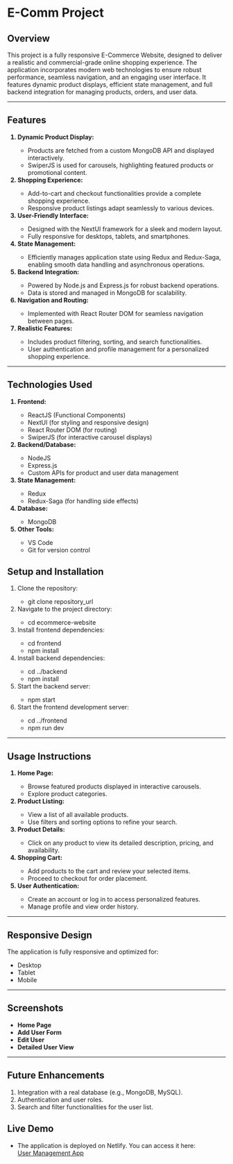 <h1>E-Comm Project</h1>
    <h2>Overview</h2>
    <p>
      This project is a fully responsive E-Commerce Website, designed to deliver a realistic and commercial-grade online shopping experience. The application incorporates modern web technologies to ensure robust performance, seamless navigation, and an engaging user interface. It features dynamic product displays, efficient state management, and full backend integration for managing products, orders, and user data.
    </p>
    <hr/>
    <h2>Features</h2>
    <ol>
      <b><li>Dynamic Product Display:</li></b>
      <ul>
        <li>Products are fetched from a custom MongoDB API and displayed interactively.</li>
        <li>SwiperJS is used for carousels, highlighting featured products or promotional content.</li>
      </ul>
      <b><li>Shopping Experience:</li></b>
      <ul>
        <li>Add-to-cart and checkout functionalities provide a complete shopping experience.</li>
        <li>Responsive product listings adapt seamlessly to various devices.</li>
      </ul>
      <b><li>User-Friendly Interface:</li></b>
      <ul>
        <li>Designed with the NextUI framework for a sleek and modern layout.</li>
        <li>Fully responsive for desktops, tablets, and smartphones.</li>
      </ul>
      <b><li>State Management:</li></b>
      <ul>
        <li>Efficiently manages application state using Redux and Redux-Saga, enabling smooth data handling and asynchronous operations.</li>
      </ul>
      <b><li>Backend Integration:</li></b>
      <ul>
        <li>Powered by Node.js and Express.js for robust backend operations.</li>
        <li>Data is stored and managed in MongoDB for scalability.</li>
      </ul>
      <b><li>Navigation and Routing:</li></b>
      <ul>
        <li>Implemented with React Router DOM for seamless navigation between pages.</li>
      </ul>
      <b><li>Realistic Features:</li></b>
      <ul>
        <li>Includes product filtering, sorting, and search functionalities.</li>
        <li>User authentication and profile management for a personalized shopping experience.</li>
      </ul>
    </ol>
    <hr/>
    <h2>Technologies Used</h2>
    <ol>
      <b><li>Frontend:</li></b>
      <ul>
        <li>ReactJS (Functional Components)</li>
        <li>NextUI (for styling and responsive design)</li>
        <li>React Router DOM (for routing)</li>
        <li>SwiperJS (for interactive carousel displays)</li>
      </ul>
      <b><li>Backend/Database:</li></b>
      <ul>
        <li>NodeJS</li>
        <li>Express.js</li>
        <li>Custom APIs for product and user data management</li>
      </ul>
      <b><li>State Management:</li></b>
      <ul>
        <li>Redux</li>
        <li>Redux-Saga (for handling side effects)</li>
      </ul>
      <b><li>Database:</li></b>
      <ul>
      <li>MongoDB</li>
    </ul>
      <b><li>Other Tools:</li></b>
      <ul>
        <li>VS Code</li>
        <li>Git for version control</li>
      </ul>
    </ol>
    </hr>
    <h2>Setup and Installation</h2>
    <ol>
      <li>Clone the repository:</li>
      <ul>
        <li>git clone repository_url</li>
      </ul>
      <li>Navigate to the project directory:</li>
      <ul>
        <li>cd ecommerce-website</li>
      </ul>
      <li>Install frontend dependencies:</li>
      <ul>
        <li>cd frontend</li>
        <li>npm install</li>
      </ul>
      <li>Install backend dependencies:</li>
      <ul>
      <li>cd ../backend</li>
      <li>npm install</li>
    </ul>
      <li>Start the backend server:</li>
      <ul>
        <li>npm start</li>
      </ul>
      <li>Start the frontend development server:</li>
      <ul>
        <li>cd ../frontend</li>
        <li>npm run dev</li>
      </ul>
    </ol>
    <hr/>
    <h2>Usage Instructions</h2>
    <ol>
      <b><li>Home Page:</li></b>
      <ul>
        <li>Browse featured products displayed in interactive carousels.</li>
        <li>Explore product categories.</li>
      </ul>
      <b><li>Product Listing:</li></b>
      <ul>
        <li>View a list of all available products.</li>
        <li>Use filters and sorting options to refine your search.</li>
      </ul>
      <b><li>Product Details:</li></b>
      <ul>
        <li>Click on any product to view its detailed description, pricing, and availability.</li>
      </ul>
      <b><li>Shopping Cart:</li></b>
      <ul>
        <li>Add products to the cart and review your selected items.</li>
        <li>Proceed to checkout for order placement.</li>
      </ul>
      <b><li>User Authentication:</li></b>
      <ul>
        <li>Create an account or log in to access personalized features.</li>
        <li>Manage profile and view order history.</li>
      </ul>
    </ol>
    <hr/>
    <h2>Responsive Design</h2>
    <p>The application is fully responsive and optimized for:</p>
    <ul>
      <li>Desktop</li>
      <li>Tablet</li>
      <li>Mobile</li>
    </ul>
    <hr/>
    <h2>Screenshots</h2>
    <ul>
      <b><li>Home Page</li></b>
      <b><li>Add User Form</li></b>
      <b><li>Edit User</li></b>
      <b><li>Detailed User View</li></b>
    </ul>
    <hr/>
    <h2>Future Enhancements</h2>
    <ol>
      <li>Integration with a real database (e.g., MongoDB, MySQL).</li>
      <li>Authentication and user roles.</li>
      <li>Search and filter functionalities for the user list.</li>
    </ol>
    <h2>Live Demo</h2>
    <ul>
      <li>The application is deployed on Netlify. You can access it here:</li>
      <a href="https://user00management.netlify.app/" >User Management App </a>
    </ul>